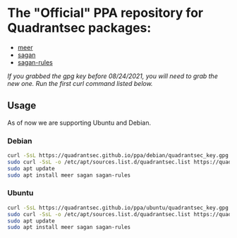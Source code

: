 # The "Official" PPA repository for Quadrantsec packages:

- [meer](https://github.com/quadrantsec/meer)
- [sagan](https://github.com/quadrantsec/sagan)
- [sagan-rules](https://github.com/quadrantsec/sagan-rules)

*If you grabbed the gpg key before 08/24/2021, you will need to grab the new one. Run the first curl command listed below.*

## Usage

As of now we are supporting Ubuntu and Debian. 

### Debian

```bash
curl -SsL https://quadrantsec.github.io/ppa/debian/quadrantsec_key.gpg | sudo apt-key add -
sudo curl -SsL -o /etc/apt/sources.list.d/quadrantsec.list https://quadrantsec.github.io/ppa/debian/quadrantsec_file.list
sudo apt update
sudo apt install meer sagan sagan-rules
```

### Ubuntu

```bash
curl -SsL https://quadrantsec.github.io/ppa/ubuntu/quadrantsec_key.gpg | sudo apt-key add -
sudo curl -SsL -o /etc/apt/sources.list.d/quadrantsec.list https://quadrantsec.github.io/ppa/ubuntu/quadrantsec_file.list
sudo apt update
sudo apt install meer sagan sagan-rules
```
